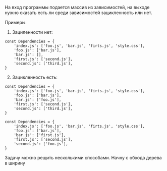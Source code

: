 На вход программы подается массив из зависимостей, на выходе нужно сказать есть ли среди зависимостей зацикленность или нет.

Примеры:

1. Зациленности нет:
```
const Dependencies = {
    'index.js': ['foo.js', 'bar.js', 'firts.js', 'style.css'],
    'foo.js': ['bar.js'],
    'bar.js': [],
    'first.js': ['second.js'],
    'second.js': ['third.js'],
}
```
2. Зацикленность есть:
```
const Dependencies = {
    'index.js': ['foo.js', 'bar.js', 'firts.js', 'style.css'],
    'foo.js': ['bar.js'],
    'bar.js': ['foo.js'],
    'first.js': ['second.js'],
    'second.js': ['third.js'], 
}
```
```
const Dependencies = {
    'index.js': ['foo.js', 'bar.js', 'firts.js', 'style.css'],
    'foo.js': ['bar.js'],
    'bar.js': ['first.js'],
    'first.js': ['second.js'],
    'second.js': ['foo.js'],
}
```
Задачу можно рещить несколькими способами. Начну с обхода дерева в ширину 
